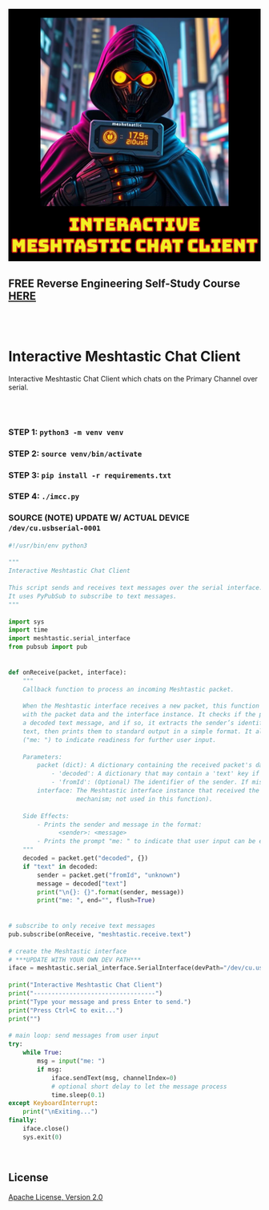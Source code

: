 ![image](https://github.com/mytechnotalent/imcc/blob/main/imcc.png?raw=true)

## FREE Reverse Engineering Self-Study Course [HERE](https://github.com/mytechnotalent/Reverse-Engineering-Tutorial)

<br><br>

# Interactive Meshtastic Chat Client
Interactive Meshtastic Chat Client which chats on the Primary Channel over serial.

<br><br>

### STEP 1: `python3 -m venv venv`
### STEP 2: `source venv/bin/activate`
### STEP 3: `pip install -r requirements.txt`
### STEP 4: `./imcc.py`

### SOURCE (NOTE) UPDATE W/ ACTUAL DEVICE `/dev/cu.usbserial-0001` 
```python
#!/usr/bin/env python3

"""
Interactive Meshtastic Chat Client

This script sends and receives text messages over the serial interface.
It uses PyPubSub to subscribe to text messages.
"""

import sys
import time
import meshtastic.serial_interface
from pubsub import pub


def onReceive(packet, interface):
    """
    Callback function to process an incoming Meshtastic packet.

    When the Meshtastic interface receives a new packet, this function is called
    with the packet data and the interface instance. It checks if the packet contains
    a decoded text message, and if so, it extracts the sender’s identifier and the message
    text, then prints them to standard output in a simple format. It also prints a prompt
    ("me: ") to indicate readiness for further user input.

    Parameters:
        packet (dict): A dictionary containing the received packet's data. This should include:
            - 'decoded': A dictionary that may contain a 'text' key if the packet is a text message.
            - 'fromId': (Optional) The identifier of the sender. If missing, defaults to "unknown".
        interface: The Meshtastic interface instance that received the packet (provided by the callback
                   mechanism; not used in this function).

    Side Effects:
        - Prints the sender and message in the format:
              <sender>: <message>
        - Prints the prompt "me: " to indicate that user input can be entered.
    """
    decoded = packet.get("decoded", {})
    if "text" in decoded:
        sender = packet.get("fromId", "unknown")
        message = decoded["text"]
        print("\n{}: {}".format(sender, message))
        print("me: ", end="", flush=True)


# subscribe to only receive text messages
pub.subscribe(onReceive, "meshtastic.receive.text")

# create the Meshtastic interface
# ***UPDATE WITH YOUR OWN DEV PATH***
iface = meshtastic.serial_interface.SerialInterface(devPath="/dev/cu.usbserial-0001")

print("Interactive Meshtastic Chat Client")
print("----------------------------------")
print("Type your message and press Enter to send.") 
print("Press Ctrl+C to exit...")
print("")

# main loop: send messages from user input
try:
    while True:
        msg = input("me: ")
        if msg:
            iface.sendText(msg, channelIndex=0)
            # optional short delay to let the message process
            time.sleep(0.1)
except KeyboardInterrupt:
    print("\nExiting...")
finally:
    iface.close()
    sys.exit(0)
```

<br>

## License
[Apache License, Version 2.0](https://www.apache.org/licenses/LICENSE-2.0)
